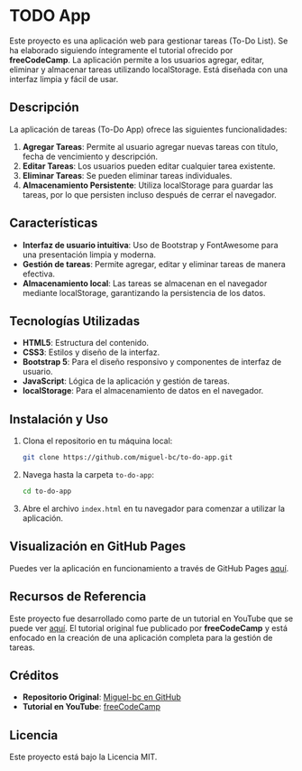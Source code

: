 # TODO App

Este proyecto es una aplicación web para gestionar tareas (To-Do List). Se ha elaborado siguiendo íntegramente el tutorial ofrecido por **freeCodeCamp**. La aplicación permite a los usuarios agregar, editar, eliminar y almacenar tareas utilizando localStorage. Está diseñada con una interfaz limpia y fácil de usar.

## Descripción

La aplicación de tareas (To-Do App) ofrece las siguientes funcionalidades:
1. **Agregar Tareas**: Permite al usuario agregar nuevas tareas con título, fecha de vencimiento y descripción.
2. **Editar Tareas**: Los usuarios pueden editar cualquier tarea existente.
3. **Eliminar Tareas**: Se pueden eliminar tareas individuales.
4. **Almacenamiento Persistente**: Utiliza localStorage para guardar las tareas, por lo que persisten incluso después de cerrar el navegador.

## Características

- **Interfaz de usuario intuitiva**: Uso de Bootstrap y FontAwesome para una presentación limpia y moderna.
- **Gestión de tareas**: Permite agregar, editar y eliminar tareas de manera efectiva.
- **Almacenamiento local**: Las tareas se almacenan en el navegador mediante localStorage, garantizando la persistencia de los datos.

## Tecnologías Utilizadas

- **HTML5**: Estructura del contenido.
- **CSS3**: Estilos y diseño de la interfaz.
- **Bootstrap 5**: Para el diseño responsivo y componentes de interfaz de usuario.
- **JavaScript**: Lógica de la aplicación y gestión de tareas.
- **localStorage**: Para el almacenamiento de datos en el navegador.

## Instalación y Uso

1. Clona el repositorio en tu máquina local:
    ```bash
    git clone https://github.com/miguel-bc/to-do-app.git
    ```

2. Navega hasta la carpeta `to-do-app`:
    ```bash
    cd to-do-app
    ```

3. Abre el archivo `index.html` en tu navegador para comenzar a utilizar la aplicación.

## Visualización en GitHub Pages

Puedes ver la aplicación en funcionamiento a través de GitHub Pages [aquí](https://miguel-bc.github.io/TODOapp/).

## Recursos de Referencia

Este proyecto fue desarrollado como parte de un tutorial en YouTube que se puede ver [aquí](https://www.youtube.com/watch?v=fL9cts8ykbU&t=4505s). El tutorial original fue publicado por **freeCodeCamp** y está enfocado en la creación de una aplicación completa para la gestión de tareas.

## Créditos

- **Repositorio Original**: [Miguel-bc en GitHub](https://github.com/miguel-bc/to-do-app)
- **Tutorial en YouTube**: [freeCodeCamp](https://www.youtube.com/watch?v=fL9cts8ykbU&t=4505s)

## Licencia

Este proyecto está bajo la Licencia MIT.
